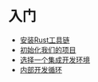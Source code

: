 # 入门

- [安装Rust工具链](installing-the-rust-tollchain.md)
- [初始化我们的项目](project-setup.md)
- [选择一个集成开发环境](ides.md)
- [内部开发循环](inner-development-loop.md)
